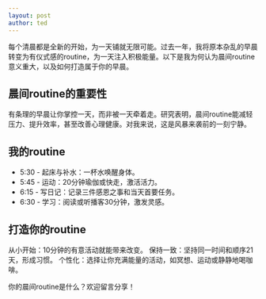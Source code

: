 ```yaml
---
layout: post
author: ted
---
```

每个清晨都是全新的开始，为一天铺就无限可能。过去一年，我将原本杂乱的早晨转变为有仪式感的routine，为一天注入积极能量。以下是我为何认为晨间routine意义重大，以及如何打造属于你的早晨。

## 晨间routine的重要性
有条理的早晨让你掌控一天，而非被一天牵着走。研究表明，晨间routine能减轻压力、提升效率，甚至改善心理健康。对我来说，这是风暴来袭前的一刻宁静。

## 我的routine
- 5:30 - 起床与补水：一杯水唤醒身体。
- 5:45 - 运动：20分钟瑜伽或快走，激活活力。
- 6:15 - 写日记：记录三件感恩之事和当天首要任务。
- 6:30 - 学习：阅读或听播客30分钟，激发灵感。
## 打造你的routine
从小开始：10分钟的有意活动就能带来改变。
保持一致：坚持同一时间和顺序21天，形成习惯。
个性化：选择让你充满能量的活动，如冥想、运动或静静地喝咖啡。

你的晨间routine是什么？欢迎留言分享！